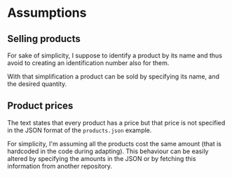 # Assumptions

## Selling products

For sake of simplicity, I suppose to identify a product by its name and thus avoid to creating an identification number also for them.

With that simplification a product can be sold by specifying its name, and the desired quantity.

## Product prices

The text states that every product has a price but that price is not specified in the JSON format of the `products.json` example.

For simplicity, I'm assuming all the products cost the same amount (that is hardcoded in the code during adapting). 
This behaviour can be easily altered by specifying the amounts in the JSON or by fetching this information from another repository. 